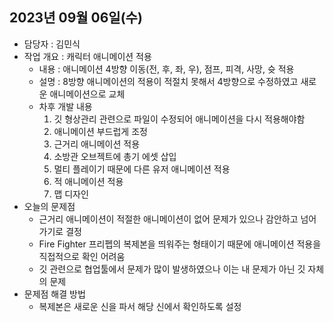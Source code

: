 ## 2023년 09월 06일(수)

- 담당자 : 김민식
- 작업 개요 : 캐릭터 애니메이션 적용
    - 내용 : 애니메이션 4방향 이동(전, 후, 좌, 우), 점프, 피격, 사망, 슛 적용
    - 설명 : 8방향 애니메이션의 적용이 적절치 못해서 4방향으로 수정하였고 새로운 애니메이션으로 교체
    - 차후 개발 내용 
        1. 깃 형상관리 관련으로 파일이 수정되어 애니메이션을 다시 적용해야함
        2. 애니메이션 부드럽게 조정
        3. 근거리 애니메이션 적용
        4. 소방관 오브젝트에 총기 에셋 삽입
        5. 멀티 플레이기 때문에 다른 유저 애니메이션 적용
        6. 적 애니메이션 적용
        7. 맵 디자인
- 오늘의 문제점
    - 근거리 애니메이션이 적절한 애니메이션이 없어 문제가 있으나 감안하고 넘어가기로 결정
    - Fire Fighter 프리펩의 복제본을 띄워주는 형태이기 때문에 애니메이션 적용을 직접적으로 확인 어려움
    - 깃 관련으로 협업툴에서 문제가 많이 발생하였으나 이는 내 문제가 아닌 깃 자체의 문제
- 문제점 해결 방법
    - 복제본은 새로운 신을 파서 해당 신에서 확인하도록 설정